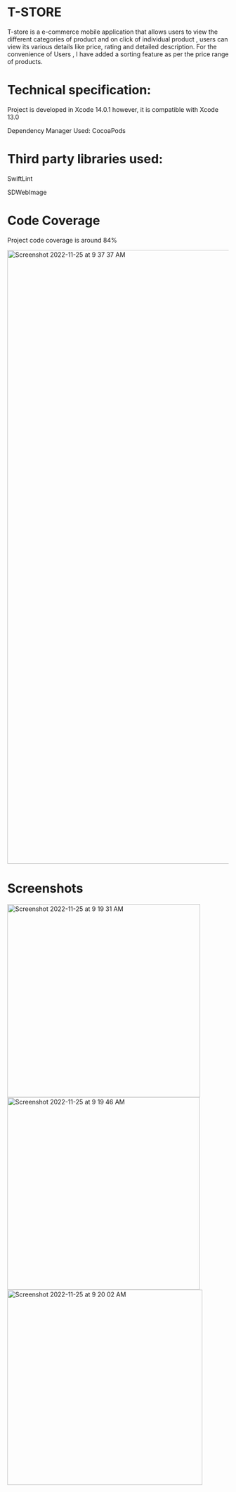 
# T-STORE

T-store is a e-commerce mobile application that allows users to view the different categories of product and on click of individual product , users can view its various details like price, rating and detailed description. For the convenience of Users , I have added a sorting feature as per the price range of products.

# Technical specification:

Project is developed in Xcode 14.0.1 however, it is compatible with Xcode 13.0

Dependency Manager Used: CocoaPods

# Third party libraries used:

SwiftLint

SDWebImage


# Code Coverage

Project code coverage is around 84%

<img width="1396" alt="Screenshot 2022-11-25 at 9 37 37 AM" src="https://user-images.githubusercontent.com/23445724/203899382-82ea3310-73f9-48fc-aaa0-714c5480b148.png">




# Screenshots

<img width="439" alt="Screenshot 2022-11-25 at 9 19 31 AM" src="https://user-images.githubusercontent.com/23445724/203897732-ae0fa096-d6b0-45a4-91a9-1e836cde5ee2.png">

<img width="438" alt="Screenshot 2022-11-25 at 9 19 46 AM" src="https://user-images.githubusercontent.com/23445724/203897739-7931e792-84e2-4d68-bb21-c134530e1b1f.png">

<img width="444" alt="Screenshot 2022-11-25 at 9 20 02 AM" src="https://user-images.githubusercontent.com/23445724/203897755-dd6bca6d-100f-45c2-96de-4e67258ef774.png">




